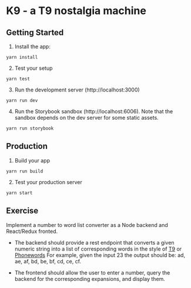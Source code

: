 K9 - a T9 nostalgia machine
===========================


Getting Started
---------------
1. Install the app:
```
yarn install
```
2. Test your setup
```
yarn test
```
3. Run the development server (http://localhost:3000)
```
yarn run dev
```
4. Run the Storybook sandbox (http://localhost:6006). Note that the sandbox depends on the dev server for some static assets.
```
yarn run storybook
```

Production
----------
1. Build your app
```
yarn run build
```
2. Test your production server
```
yarn start
```

Exercise
--------
Implement a number to word list converter as a Node backend and React/Redux fronted.
- The backend should provide a rest endpoint that converts a given numeric string
into a list of corresponding words in the style of [T9](https://en.wikipedia.org/wiki/T9_%28predictive_text%29)
or [Phonewords](https://en.wikipedia.org/wiki/Phoneword]) For example, given the input 23 the output should be: ad, ae, af, bd, be, bf, cd, ce, cf.

- The frontend should allow the user to enter a number, query the backend for the corresponding expansions, and display them.
